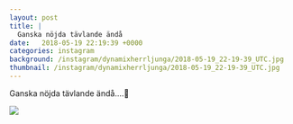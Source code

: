 ```yaml
---
layout: post
title: |
  Ganska nöjda tävlande ändå
date:   2018-05-19 22:19:39 +0000
categories: instagram
background: /instagram/dynamixherrljunga/2018-05-19_22-19-39_UTC.jpg
thumbnail: /instagram/dynamixherrljunga/2018-05-19_22-19-39_UTC.jpg
---
```

Ganska nöjda tävlande ändå....🤙



<img src='/www-dynamix-herrljunga/instagram/dynamixherrljunga/2018-05-19_22-19-39_UTC.jpg' class='img-fluid' />
